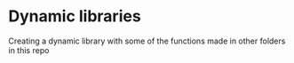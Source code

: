 # Dynamic libraries

Creating a dynamic library with some of the functions made in other folders in this repo